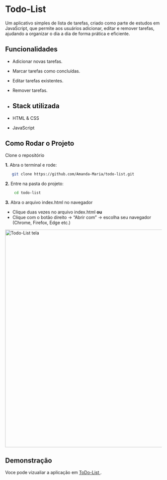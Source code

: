 # Todo-List
Um aplicativo simples de lista de tarefas, criado como parte de estudos em JavaScript, que permite aos usuários adicionar, editar e remover tarefas, ajudando a organizar o dia a dia de forma prática e eficiente.

## Funcionalidades

- Adicionar novas tarefas.
- Marcar tarefas como concluídas.
- Editar tarefas existentes.
- Remover tarefas.

- ## Stack utilizada

- HTML & CSS
- JavaScript

## Como Rodar o Projeto

Clone o repositório

**1.** Abra o terminal e rode:
```bash
   git clone https://github.com/Amanda-Maria/todo-list.git
```

**2.** Entre na pasta do projeto:

```bash
    cd todo-list
```

**3.** Abra o arquivo index.html no navegador
- Clique duas vezes no arquivo index.html
**ou**
- Clique com o botão direito → “Abrir com” → escolha seu navegador (Chrome, Firefox, Edge etc.)

<img width="859" height="698" alt="Todo-List tela" src="https://github.com/user-attachments/assets/1ba1f178-d4be-4d9d-9e61-db6719353fed" />

## Demonstração
Voce pode vizualiar a aplicação em [ToDo-List ](https://amanda-maria.github.io/todo-list/).
